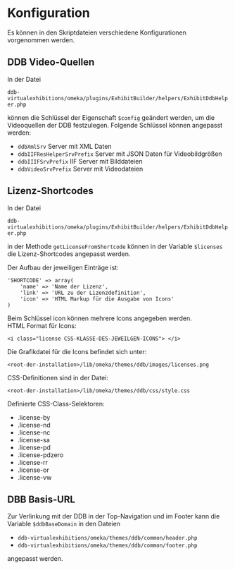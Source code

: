 Konfiguration
=============

Es können in den Skriptdateien verschiedene Konfigurationen vorgenommen werden.

## DDB Video-Quellen

In der Datei 

```ddb-virtualexhibitions/omeka/plugins/ExhibitBuilder/helpers/ExhibitDdbHelper.php```

können die Schlüssel der Eigenschaft ```$config``` geändert werden, um die Videoquellen der DDB festzulegen. Folgende Schlüssel können angepasst werden:

- ```ddbXmlSrv``` Server mit XML Daten
- ```ddbIIFResHelperSrvPrefix``` Server mit JSON Daten für Videobildgrößen
- ```ddbIIIFSrvPrefix``` IIF Server mit Bilddateien
- ```ddbVideoSrvPrefix``` Server mit Videodateien

## Lizenz-Shortcodes

In der Datei 

```ddb-virtualexhibitions/omeka/plugins/ExhibitBuilder/helpers/ExhibitDdbHelper.php```

in der Methode ```getLicenseFromShortcode``` können in der Variable ```$licenses``` die Lizenz-Shortcodes angepasst werden.

Der Aufbau der jeweiligen Einträge ist:
```
'SHORTCODE' => array(
    'name' => 'Name der Lizenz',
    'link' => 'URL zu der Lizenzdefinition',
    'icon' => 'HTML Markup für die Ausgabe von Icons'
)
```

Beim Schlüssel icon können mehrere Icons angegeben werden.  
HTML Format für Icons:

```
<i class="license CSS-KLASSE-DES-JEWEILGEN-ICONS"> </i>
```

Die Grafikdatei für die Icons befindet sich unter:

```<root-der-installation>/lib/omeka/themes/ddb/images/licenses.png```

CSS-Definitionen sind in der Datei:

```<root-der-installation>/lib/omeka/themes/ddb/css/style.css```

Definierte CSS-Class-Selektoren:

- .license-by
- .license-nd
- .license-nc
- .license-sa
- .license-pd
- .license-pdzero
- .license-rr
- .license-or
- .license-vw

## DBB Basis-URL

Zur Verlinkung mit der DDB in der Top-Navigation und im Footer kann die Variable ```$ddbBaseDomain``` in den Dateien 

- ```ddb-virtualexhibitions/omeka/themes/ddb/common/header.php```
- ```ddb-virtualexhibitions/omeka/themes/ddb/common/footer.php```

angepasst werden.